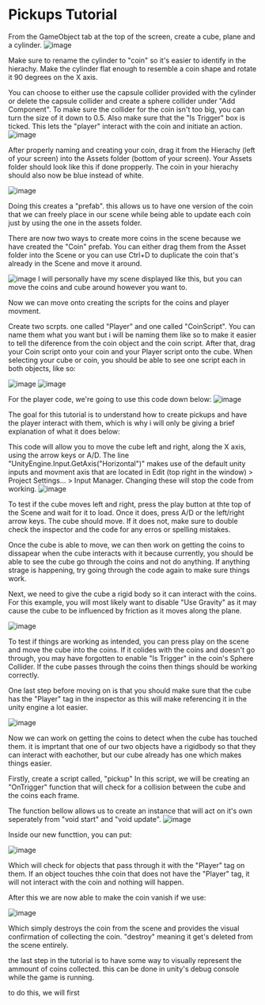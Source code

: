 # Pickups Tutorial

From the GameObject tab at the top of the screen, create a cube, plane and a cylinder.
 ![image](https://github.com/user-attachments/assets/1e61a4b6-e2bb-46f7-b6f1-c11820de13cf)

Make sure to rename the cylinder to "coin" so it's easier to identify in the hierachy.
Make the cylinder flat enough to resemble a coin shape and rotate it 90 degrees on the X axis.

You can choose to either use the capsule collider provided with the cylinder or delete the capsule collider and create a sphere collider under "Add Component".
To make sure the collider for the coin isn't too big, you can turn the size of it down to 0.5. Also make sure that the "Is Trigger" box is ticked. This lets the "player" interact with the coin and initiate an action.
![image](https://github.com/user-attachments/assets/fbe10a6d-de7e-40a2-8ab0-846359c1943f)

After properly naming and creating your coin, drag it from the Hierachy (left of your screen) into the Assets folder (bottom of your screen). 
Your Assets folder should look like this if done propperly. The coin in your hierachy should also now be blue instead of white.

![image](https://github.com/user-attachments/assets/07a2bdf0-2da7-4f6a-ac34-cf721984e50e)

Doing this creates a "prefab". this allows us to have one version of the coin that we can freely place in our scene while being able to update each coin just by using the one in the assets folder.

There are now two ways to create more coins in the scene because we have created the "Coin" prefab. You can either drag them from the Asset folder into the Scene or you can use Ctrl+D to duplicate the coin that's already in the Scene and move it around.

![image](https://github.com/user-attachments/assets/1b16780a-7245-4048-b4d6-4b0d360927a0)
I will personally have my scene displayed like this, but you can move the coins and cube around however you want to.



Now we can move onto creating the scripts for the coins and player movment.

Create two scrpts. one called "Player" and one called "CoinScript". You can name them what you want but i will be naming them like so to make it easier to tell the diference from the coin object and the coin script.
After that, drag your Coin script onto your coin and your Player script onto the cube. When selecting your cube or coin, you should be able to see one script each in both objects, like so:

![image](https://github.com/user-attachments/assets/e9630234-ec1f-480a-a79f-df33a94dbcaf)
![image](https://github.com/user-attachments/assets/c8b6db61-8b4d-4f66-9d3b-c3ff84f074a2)


For the player code, we're going to use this code down below:
![image](https://github.com/user-attachments/assets/ecacdd75-d68e-4278-a61f-9f128795ea6e)

The goal for this tutorial is to understand how to create pickups and have the player interact with them, which is why i will only be giving a brief explanation of what it does below:

This code will allow you to move the cube left and right, along the X axis, using the arrow keys or A/D.
The line "UnityEngine.Input.GetAxis("Horizontal")" makes use of the default unity inputs and movment axis that are located in Edit (top right in the window) > Project Settings... > Input Manager.
Changing these will stop the code from working.
![image](https://github.com/user-attachments/assets/5e4241e0-46c5-4ddc-90f6-bd3f489cf3da)

To test if the cube moves left and right, press the play button at thte top of the Scene and wait for it to load. Once it does, press A/D or the left/right arrow keys. The cube should move.
If it does not, make sure to double check the inspector and the code for any erros or spelling mistakes.

Once the cube is able to move, we can then work on getting the coins to dissapear when the cube interacts with it because currently, you should be able to see the cube go through the coins and not do anything.
If anything strage is happening, try going through the code again to make sure things work.

Next, we need to give the cube a rigid body so it can interact with the coins. For this example, you will most likely want to disable "Use Gravity" as it may cause the cube to be influenced by friction as it moves along the plane.

![image](https://github.com/user-attachments/assets/e23a9307-6b20-4ff5-9b0f-4686a5964686)

To test if things are working as intended, you can press play on the scene and move the cube into the coins. If it colides with the coins and doesn't go through, you may have forgotten to enable "Is Trigger" in the coin's Sphere Collider.
If the cube passes through the coins then things should be working correctly.

One last step before moving on is that you should make sure that the cube has the "Player" tag in the inspector as this will make referencing it in the unity engine a lot easier.

![image](https://github.com/user-attachments/assets/e338ca3a-17ff-4816-b980-96ddb3c02bf6)




Now we can work on getting the coins to detect when the cube has touched them. it is imprtant that one of our two objects have a rigidbody so that they can interact with eachother, but our cube already has one which makes things easier.

Firstly, create a script called, "pickup"
In this script, we will be creating an "OnTrigger" function that will check for a collision between the cube and the coins each frame.

The function bellow allows us to create an instance that will act on it's own seperately from "void start" and "void update".
![image](https://github.com/user-attachments/assets/30807305-e3e4-4200-bd86-c68d36f41936)

Inside our new functtion, you can put:

![image](https://github.com/user-attachments/assets/d113a379-f4ea-46f5-882e-89be7108742f)

Which will check for objects that pass through it with the "Player" tag on them. If an object touches thhe coin that does not have the "Player" tag, it will not interact with the coin and nothing will happen.

After this we are now able to make the coin vanish if we use:

![image](https://github.com/user-attachments/assets/3a075668-3828-4467-926b-ea3fe2a21af9)

Which simply destroys the coin from the scene and provides the visual confirmation of collecting the coin. "destroy" meaning it get's deleted from the scene entirely.



the last step in the tutorial is to have some way to visually represent the ammount of coins collected. this can be done in unity's debug console while the game is running.

to do this, we will first 

